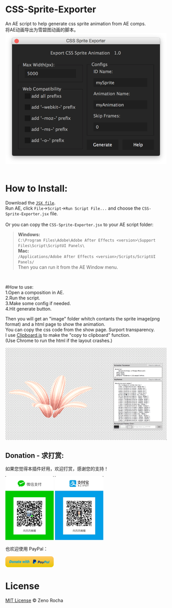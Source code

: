 # CSS-Sprite-Exporter  
An AE script to help generate css sprite animation from AE comps.  
将AE动画导出为雪碧图动画的脚本。
![](https://raw.githubusercontent.com/bigxixi/ReadMe-Resources/master/CSS-Sprite-Exporter/cssSpriteExporter.png)  
</br>
# How to Install:
Download the [`JSX file`](https://raw.github.com/bigxixi/CSS-Sprite-Exporter/master/CSS-Sprite-Exporter.jsx).</br>
Run AE, click `File`->`Script`->`Run Script File...` and choose the `CSS-Sprite-Exporter.jsx` file.  
</br>
Or you can copy the `CSS-Sprite-Exporter.jsx` to your AE script folder:
>**Windows:**  
>`C:\Program Files\Adobe\Adobe After Effects <version>\Support Files\Script\ScriptUI Panels\`  
>**Mac:**  
>`/Applications/Adobe After Effects <version>/Scripts/ScriptUI Panels/`  
Then you can run it from the AE Window menu.  
</br>

#How to use:  
1.Open a composition in AE.  
2.Run the script.  
3.Make some config if needed.  
4.Hit generate button.  

Then you will get an "image" folder whitch contants the sprite image(png format) and a html page to show the animation.  
You can copy the css code from the show page. Surport transparency.  
I use [Clipboard.js](https://clipboardjs.com/) to make the "copy to clipboard" function.  
(Use Chrome to run the html if the layout crashes.)  

![](https://raw.githubusercontent.com/bigxixi/ReadMe-Resources/master/CSS-Sprite-Exporter/cssSpriteExporterDemo.gif)  

 
## Donation - 求打赏:
如果您觉得本插件好用，欢迎打赏，感谢您的支持！  

[<img src="https://raw.githubusercontent.com/bigxixi/bigxixi.github.io/master/donate/index.hyperesources/wechat.png" width="30%" height="30%">](http://bigxixi.com/donate/index.html)
[<img src="https://raw.githubusercontent.com/bigxixi/bigxixi.github.io/master/donate/index.hyperesources/alipay%402x.jpg" width="30%" height="30%">](http://bigxixi.com/donate/index.html)  

也欢迎使用 PayPal：  

[<img src="https://raw.githubusercontent.com/bigxixi/bigxixi.github.io/master/donate/index.hyperesources/paypal.png" width="30%" height="30%">](https://www.paypal.me/bigxixi/)  
# License 

[MIT License](https://zenorocha.mit-license.org/) © Zeno Rocha
